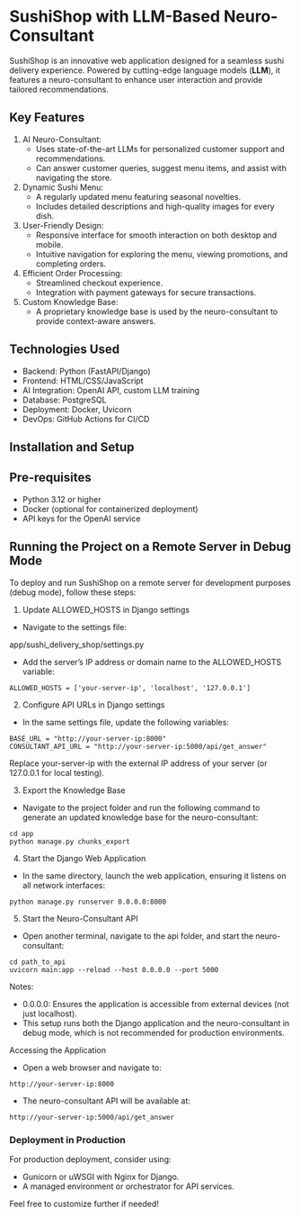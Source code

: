 # SushiShop with LLM-Based Neuro-Consultant

SushiShop is an innovative web application designed for a seamless sushi delivery experience. Powered by cutting-edge language models (**LLM**), it features a neuro-consultant to enhance user interaction and provide tailored recommendations.

## Key Features

1. AI Neuro-Consultant:
   * Uses state-of-the-art LLMs for personalized customer support and recommendations.
   * Can answer customer queries, suggest menu items, and assist with navigating the store.
2. Dynamic Sushi Menu:
   * A regularly updated menu featuring seasonal novelties.
   * Includes detailed descriptions and high-quality images for every dish.
3. User-Friendly Design:
   * Responsive interface for smooth interaction on both desktop and mobile.
   * Intuitive navigation for exploring the menu, viewing promotions, and completing orders.
4. Efficient Order Processing:
   * Streamlined checkout experience.
   * Integration with payment gateways for secure transactions.
5. Custom Knowledge Base:
   * A proprietary knowledge base is used by the neuro-consultant to provide context-aware answers.

## Technologies Used

* Backend: Python (FastAPI/Django)
* Frontend: HTML/CSS/JavaScript
* AI Integration: OpenAI API, custom LLM training
* Database: PostgreSQL
* Deployment: Docker, Uvicorn
* DevOps: GitHub Actions for CI/CD

## Installation and Setup

## Pre-requisites

* Python 3.12 or higher
* Docker (optional for containerized deployment)
* API keys for the OpenAI service

## Running the Project on a Remote Server in Debug Mode

To deploy and run SushiShop on a remote server for development purposes (debug mode), follow these steps:

1. Update ALLOWED_HOSTS in Django settings

* Navigate to the settings file:

app/sushi_delivery_shop/settings.py

* Add the server’s IP address or domain name to the ALLOWED_HOSTS variable:

```
ALLOWED_HOSTS = ['your-server-ip', 'localhost', '127.0.0.1']
```

2. Configure API URLs in Django settings

* In the same settings file, update the following variables:

```
BASE_URL = "http://your-server-ip:8000"
CONSULTANT_API_URL = "http://your-server-ip:5000/api/get_answer"
```

Replace your-server-ip with the external IP address of your server (or 127.0.0.1 for local testing).

3. Export the Knowledge Base

* Navigate to the project folder and run the following command to generate an updated knowledge base for the neuro-consultant:

```
cd app
python manage.py chunks_export
```

4. Start the Django Web Application

* In the same directory, launch the web application, ensuring it listens on all network interfaces:

```
python manage.py runserver 0.0.0.0:8000
```

5. Start the Neuro-Consultant API

* Open another terminal, navigate to the api folder, and start the neuro-consultant:

```
cd path_to_api
uvicorn main:app --reload --host 0.0.0.0 --port 5000
```

Notes:

* 0.0.0.0: Ensures the application is accessible from external devices (not just localhost).
* This setup runs both the Django application and the neuro-consultant in debug mode, which is not recommended for production environments.

Accessing the Application

* Open a web browser and navigate to:

`http://your-server-ip:8000`

* The neuro-consultant API will be available at:

`http://your-server-ip:5000/api/get_answer`

### Deployment in Production

For production deployment, consider using:

* Gunicorn or uWSGI with Nginx for Django.
* A managed environment or orchestrator for API services.

Feel free to customize further if needed!
